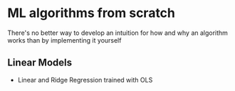 # ML algorithms from scratch

There's no better way to develop an intuition for how and why an algorithm works than by implementing it yourself

## Linear Models
* Linear and Ridge Regression trained with OLS